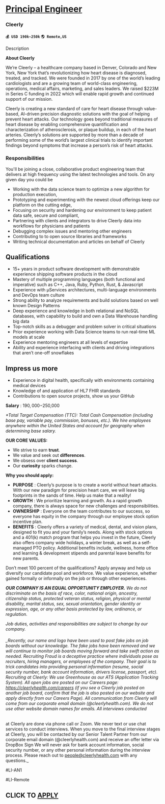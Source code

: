 # [Principal Engineer](https://www.remotewlb.com/apply/principal-engineer-91569)  
### Cleerly  
#### `💰 USD 190k~250k` `🌎 Remote,US`  

Description

**About Cleerly**

We’re Cleerly – a healthcare company based in Denver, Colorado and New York, New York that’s revolutionizing how heart disease is diagnosed, treated, and tracked. We were founded in 2017 by one of the world’s leading cardiologists and are a growing team of world-class engineering, operations, medical affairs, marketing, and sales leaders. We raised $223M in Series C funding in 2022 which will enable rapid growth and continued support of our mission.

Cleerly is creating a new standard of care for heart disease through value-based, AI-driven precision diagnostic solutions with the goal of helping prevent heart attacks. Our technology goes beyond traditional measures of heart disease by enabling comprehensive quantification and characterization of atherosclerosis, or plaque buildup, in each of the heart arteries. Cleerly’s solutions are supported by more than a decade of performing some of the world’s largest clinical trials to identify important findings beyond symptoms that increase a person’s risk of heart attacks.

### **Responsibilities**

You'll be joining a close, collaborative product engineering team that delivers at high frequency using the latest technologies and tools. On any given day you could be

  * Working with the data science team to optimize a new algorithm for production execution, 
  * Prototyping and experimenting with the newest cloud offerings keep our platform on the cutting edge,
  * Focusing on security and hardening our environment to keep patient data safe, secure and compliant,
  * Partnering with clients and integrators to drive Cleerly data into workflows for physicians and patients
  * Debugging complex issues and mentoring other engineers 
  * Contributing to to open source libraries and frameworks 
  * Writing technical documentation and articles on behalf of Cleerly 

## Qualifications

  * 15+ years in product software development with demonstrable experience shipping software products in the cloud
  * Mastery of multiple programming languages (both functional and imperative) such as C++, Java, Ruby, Python, Rust, & Javascript
  * Experience with µServices architectures, multi-language environments and DevOps team culture
  * Strong ability to analyze requirements and build solutions based on well known Design Patterns
  * Deep experience and knowledge in both relational and NoSQL databases, with capability to build and own a Data Warehouse handling big data
  * Top-notch skills as a debugger and problem solver in critical situations
  * Prior experience working with Data Science teams to run real-time ML models at scale
  * Experience mentoring engineers at all levels of expertise
  * Ability and experience interfacing with clients and driving integrations that aren’t one-off snowflakes

## Impress us more

  * Experience in digital health, specifically with environments containing medical devices
  * Knowledge of and application of HL7 FHIR standards
  * Contributions to open source projects, show us your GitHub

**Salary** : $190,000-$250,000

_*Total Target Compensation (TTC): Total Cash Compensation (including base pay, variable pay, commission, bonuses, etc.). We hire employees anywhere within the United States and account for geography when determining base salary._

**OUR CORE VALUES:**

  * We strive to earn **trust**.
  * We value and seek out **differences**.
  * We obsess over **client success**.
  * Our **curiosity** sparks change.

**Why you should apply:**

  * **PURPOSE** : Cleerly’s purpose is to create a world without heart attacks. With our new paradigm for precision heart care, we will leave big footprints in the sands of time. Help us make that a reality!
  * **GROWTH** : We prioritize learning and growth. As a rapid growth company, there is always space for new challenges and responsibilities.
  * **OWNERSHIP** : Everyone on the team contributes to our success, so everyone has equity in the company through our employee stock option incentive plan.
  * **BENEFITS** : Cleerly offers a variety of medical, dental, and vision plans, designed to fit you and your family’s needs. Along with stock options and a 401(k) match program that helps you invest in the future, Cleerly also offers company wide holidays, a winter break, as well as a self-managed PTO policy. Additional benefits include, wellness, home office and learning & development stipends and parental leave benefits for new parents.

Don’t meet 100 percent of the qualifications? Apply anyway and help us diversify our candidate pool and workforce. We value experience, whether gained formally or informally on the job or through other experiences.

**_OUR COMPANY IS AN EQUAL OPPORTUNITY EMPLOYER._** _We do not discriminate on the basis of race, color, national origin, ancestry, citizenship status, protected veteran status, religion, physical or mental disability, marital status, sex, sexual orientation, gender identity or expression, age, or any other basis protected by law, ordinance, or regulation._

_Job duties, activities and responsibilities are subject to change by our company._

###### _Recently, our name and logo have been used to post fake jobs on job boards without our knowledge. The fake jobs have been removed and we will continue to monitor job boards moving forward and take swift action as needed. Recruiting Fraud is a deceptive practice where individuals pose as recruiters, hiring managers, or employees of the company. Their goal is to trick candidates into providing personal information (resume, social security number, bank account information, drivers license, passport, etc). Recruiting at Cleerly: We use Greenhouse as our ATS (Application Tracking System). All open jobs are posted on our Careers page: https://cleerlyhealth.com/careers (if you see a Cleerly job posted on another job board, confirm that the job is also posted on our website and apply directly from our Careers Page). All communication from Cleerly will come from our corporate email domain (@cleerlyhealth.com). We do not use other website domain names for emails. All interviews conducted
at Cleerly are done via phone call or Zoom. We never text or use chat services to conduct interviews. When you move to the final interview stages at Cleerly, you will be contacted by our Senior Talent Partner from our corporate email domain (@cleerlyhealth.com) and receive an offer letter via DropBox Sign We will never ask for bank account information, social security number, or any other personal information during the interview process. Please reach out to people@cleerlyhealth.com with any questions._

#LI-AN1

#LI-Remote

  
## CLICK TO [APPLY](https://www.remotewlb.com/apply/principal-engineer-91569)

